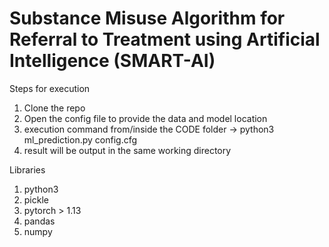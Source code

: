 # Substance Misuse Algorithm for Referral to Treatment using Artificial Intelligence (SMART-AI)

Steps for execution
1) Clone the repo
2) Open the config file to provide the data and model location
3) execution command from/inside the CODE folder -> python3 ml_prediction.py config.cfg
4) result will be output in the same working directory


Libraries

1) python3
2) pickle
3) pytorch > 1.13
4) pandas
5) numpy

